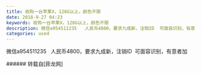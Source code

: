 ```yaml
---
title: 收购一台苹果X，128G以上，颜色不限
date: 2018-9-27 04:23
keywords: 收购一台苹果X，128G以上，颜色不限
description: 微信a954511235   人民币4800，要求九成新，注销ID  可面容识别，有意者加
categories: used
---
```

<td class="t_f" id="postmessage_1886579">

微信a954511235   人民币4800，要求九成新，注销ID  可面容识别，有意者加<br/>
</td>
###### 转载自[菲龙网]
